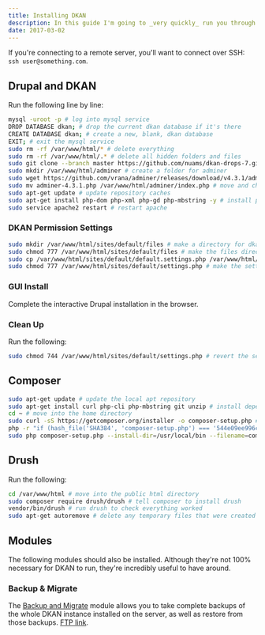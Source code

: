 ```yaml
---
title: Installing DKAN
description: In this guide I'm going to _very quickly_ run you through how to install DKAN on a Ubuntu 16.04 server.
date: 2017-03-02
---
```


If you're connecting to a remote server, you'll want to connect over SSH: `ssh user@something.com`.

## Drupal and DKAN

Run the following line by line:

```bash
mysql -uroot -p # log into mysql service
DROP DATABASE dkan; # drop the current dkan database if it's there
CREATE DATABASE dkan; # create a new, blank, dkan database
EXIT; # exit the mysql service
sudo rm -rf /var/www/html/* # delete everything
sudo rm -rf /var/www/html/.* # delete all hidden folders and files
sudo git clone --branch master https://github.com/nuams/dkan-drops-7.git /var/www/html/ # clone the latest dkan-drops-7 release
sudo mkdir /var/www/html/adminer # create a folder for adminer
sudo wget https://github.com/vrana/adminer/releases/download/v4.3.1/adminer-4.3.1.php /var/www/html/adminer # download adminer
sudo mv adminer-4.3.1.php /var/www/html/adminer/index.php # move and change the name of adminer
sudo apt-get update # update repository caches
sudo apt-get install php-dom php-xml php-gd php-mbstring -y # install php modules
sudo service apache2 restart # restart apache
```

### DKAN Permission Settings

```bash
sudo mkdir /var/www/html/sites/default/files # make a directory for dkan uploaded files
sudo chmod 777 /var/www/html/sites/default/files # make the files directory completely public (read-write-exe)
sudo cp /var/www/html/sites/default/default.settings.php /var/www/html/sites/default/settings.php # copy the default settings config
sudo chmod 777 /var/www/html/sites/default/settings.php # make the settings config read-write-exe
```

### GUI Install

Complete the interactive Drupal installation in the browser.

### Clean Up

Run the following:

```bash
sudo chmod 744 /var/www/html/sites/default/settings.php # revert the settings config back to safe settings
```

## Composer

```bash
sudo apt-get update # update the local apt repository
sudo apt-get install curl php-cli php-mbstring git unzip # install dependencies for composer
cd ~ # move into the home directory
sudo curl -sS https://getcomposer.org/installer -o composer-setup.php # grab the composer install
php -r "if (hash_file('SHA384', 'composer-setup.php') === '544e09ee996cdf60ece3804abc52599c22b1f40f4323403c44d44fdfdd586475ca9813a858088ffbc1f233e9b180f061') { echo 'Installer VERIFIED'; } else { echo 'Installer CORRUPT'; unlink('composer-setup.php'); } echo PHP_EOL;" # check that it's all good
sudo php composer-setup.php --install-dir=/usr/local/bin --filename=composer # run the install
```

## Drush

Run the following:

```bash
cd /var/www/html # move into the public html directory
sudo composer require drush/drush # tell composer to install drush
vendor/bin/drush # run drush to check everything worked
sudo apt-get autoremove # delete any temporary files that were created during the installation
```

## Modules

The following modules should also be installed. Although they're not 100% necessary for DKAN to run, they're incredibly useful to have around.

### Backup & Migrate

The [Backup and Migrate](https://www.drupal.org/project/backup_migrate) module allows you to take complete backups of the whole DKAN instance installed on the server, as well as restore from those backups. [FTP link](https://ftp.drupal.org/files/projects/backup_migrate-7.x-3.1.tar.gz).

